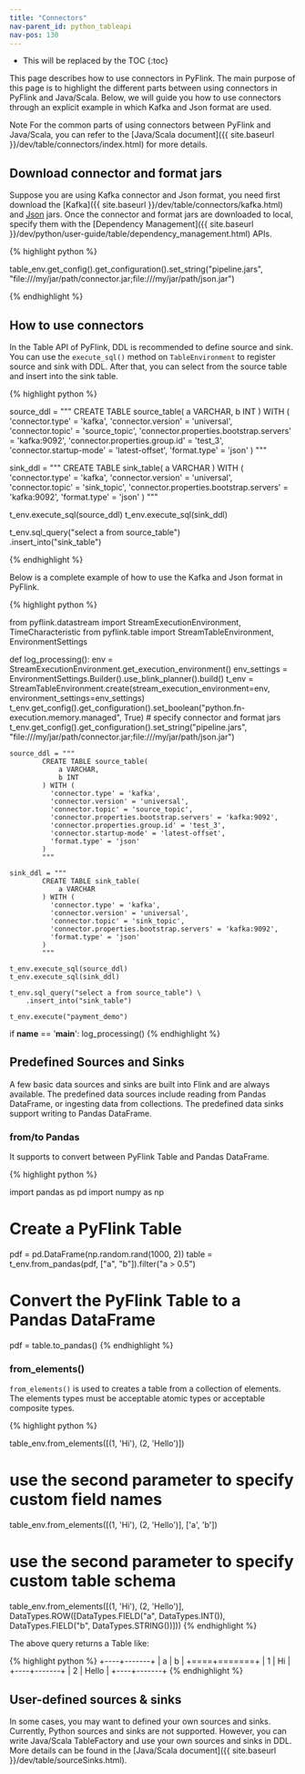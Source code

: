```yaml
---
title: "Connectors"
nav-parent_id: python_tableapi
nav-pos: 130
---
```

<!--
Licensed to the Apache Software Foundation (ASF) under one
or more contributor license agreements.  See the NOTICE file
distributed with this work for additional information
regarding copyright ownership.  The ASF licenses this file
to you under the Apache License, Version 2.0 (the
"License"); you may not use this file except in compliance
with the License.  You may obtain a copy of the License at

  http://www.apache.org/licenses/LICENSE-2.0

Unless required by applicable law or agreed to in writing,
software distributed under the License is distributed on an
"AS IS" BASIS, WITHOUT WARRANTIES OR CONDITIONS OF ANY
KIND, either express or implied.  See the License for the
specific language governing permissions and limitations
under the License.
-->


* This will be replaced by the TOC
{:toc}

This page describes how to use connectors in PyFlink. The main purpose of this page is to highlight the different parts between using connectors in PyFlink and Java/Scala. Below, we will guide you how to use connectors through an explicit example in which Kafka and Json format are used.

<span class="label label-info">Note</span> For the common parts of using connectors between PyFlink and Java/Scala, you can refer to the [Java/Scala document]({{ site.baseurl }}/dev/table/connectors/index.html) for more details. 

## Download connector and format jars

Suppose you are using Kafka connector and Json format, you need first download the [Kafka]({{ site.baseurl }}/dev/table/connectors/kafka.html) and [Json](https://repo.maven.apache.org/maven2/org/apache/flink/flink-json/) jars. Once the connector and format jars are downloaded to local, specify them with the [Dependency Management]({{ site.baseurl }}/dev/python/user-guide/table/dependency_management.html) APIs.

{% highlight python %}

table_env.get_config().get_configuration().set_string("pipeline.jars", "file:///my/jar/path/connector.jar;file:///my/jar/path/json.jar")

{% endhighlight %}

## How to use connectors

In the Table API of PyFlink, DDL is recommended to define source and sink. You can use the `execute_sql()` method on `TableEnvironment` to register source and sink with DDL. After that, you can select from the source table and insert into the sink table.

{% highlight python %}

source_ddl = """
        CREATE TABLE source_table(
            a VARCHAR,
            b INT
        ) WITH (
          'connector.type' = 'kafka',
          'connector.version' = 'universal',
          'connector.topic' = 'source_topic',
          'connector.properties.bootstrap.servers' = 'kafka:9092',
          'connector.properties.group.id' = 'test_3',
          'connector.startup-mode' = 'latest-offset',
          'format.type' = 'json'
        )
        """

sink_ddl = """
        CREATE TABLE sink_table(
            a VARCHAR
        ) WITH (
          'connector.type' = 'kafka',
          'connector.version' = 'universal',
          'connector.topic' = 'sink_topic',
          'connector.properties.bootstrap.servers' = 'kafka:9092',
          'format.type' = 'json'
        )
        """

t_env.execute_sql(source_ddl)
t_env.execute_sql(sink_ddl)

t_env.sql_query("select a from source_table") \
    .insert_into("sink_table")
    
{% endhighlight %}

Below is a complete example of how to use the Kafka and Json format in PyFlink.

{% highlight python %}

from pyflink.datastream import StreamExecutionEnvironment, TimeCharacteristic
from pyflink.table import StreamTableEnvironment, EnvironmentSettings


def log_processing():
    env = StreamExecutionEnvironment.get_execution_environment()
    env_settings = EnvironmentSettings.Builder().use_blink_planner().build()
    t_env = StreamTableEnvironment.create(stream_execution_environment=env, environment_settings=env_settings)
    t_env.get_config().get_configuration().set_boolean("python.fn-execution.memory.managed", True)
    # specify connector and format jars
    t_env.get_config().get_configuration().set_string("pipeline.jars", "file:///my/jar/path/connector.jar;file:///my/jar/path/json.jar")
    
    source_ddl = """
            CREATE TABLE source_table(
                a VARCHAR,
                b INT
            ) WITH (
              'connector.type' = 'kafka',
              'connector.version' = 'universal',
              'connector.topic' = 'source_topic',
              'connector.properties.bootstrap.servers' = 'kafka:9092',
              'connector.properties.group.id' = 'test_3',
              'connector.startup-mode' = 'latest-offset',
              'format.type' = 'json'
            )
            """

    sink_ddl = """
            CREATE TABLE sink_table(
                a VARCHAR
            ) WITH (
              'connector.type' = 'kafka',
              'connector.version' = 'universal',
              'connector.topic' = 'sink_topic',
              'connector.properties.bootstrap.servers' = 'kafka:9092',
              'format.type' = 'json'
            )
            """

    t_env.execute_sql(source_ddl)
    t_env.execute_sql(sink_ddl)

    t_env.sql_query("select a from source_table") \
        .insert_into("sink_table")

    t_env.execute("payment_demo")


if __name__ == '__main__':
    log_processing()
{% endhighlight %}


## Predefined Sources and Sinks

A few basic data sources and sinks are built into Flink and are always available. The predefined data sources include reading from Pandas DataFrame, or ingesting data from collections. The predefined data sinks support writing to Pandas DataFrame.

### from/to Pandas

It supports to convert between PyFlink Table and Pandas DataFrame.

{% highlight python %}

import pandas as pd
import numpy as np

# Create a PyFlink Table
pdf = pd.DataFrame(np.random.rand(1000, 2))
table = t_env.from_pandas(pdf, ["a", "b"]).filter("a > 0.5")

# Convert the PyFlink Table to a Pandas DataFrame
pdf = table.to_pandas()
{% endhighlight %}

### from_elements()

`from_elements()` is used to creates a table from a collection of elements. The elements types must be acceptable atomic types or acceptable composite types. 

{% highlight python %}

table_env.from_elements([(1, 'Hi'), (2, 'Hello')])

# use the second parameter to specify custom field names
table_env.from_elements([(1, 'Hi'), (2, 'Hello')], ['a', 'b'])

# use the second parameter to specify custom table schema
table_env.from_elements([(1, 'Hi'), (2, 'Hello')],
                        DataTypes.ROW([DataTypes.FIELD("a", DataTypes.INT()),
                                       DataTypes.FIELD("b", DataTypes.STRING())]))
{% endhighlight %}

The above query returns a Table like:

{% highlight python %}
+----+-------+
| a  |   b   |
+====+=======+
| 1  |  Hi   |
+----+-------+
| 2  | Hello |
+----+-------+
{% endhighlight %}

## User-defined sources & sinks

In some cases, you may want to defined your own sources and sinks. Currently, Python sources and sinks are not supported. However, you can write Java/Scala TableFactory and use your own sources and sinks in DDL. More details can be found in the [Java/Scala document]({{ site.baseurl }}/dev/table/sourceSinks.html).

